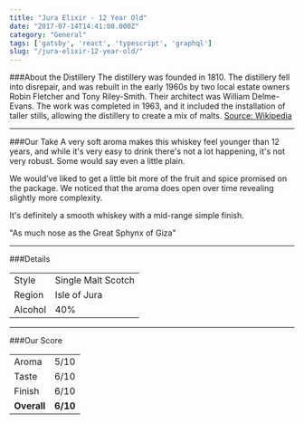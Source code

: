 ```yaml
---
title: "Jura Elixir - 12 Year Old"
date: "2017-07-14T14:41:00.000Z"
category: "General"
tags: ['gatsby', 'react', 'typescript', 'graphql']
slug: "/jura-elixir-12-year-old/"
---
```

###About the Distillery
The distillery was founded in 1810. The distillery fell into disrepair, and was rebuilt in the early 1960s by two local estate owners Robin Fletcher and Tony Riley-Smith. Their architect was William Delme-Evans. The work was completed in 1963, and it included the installation of taller stills, allowing the distillery to create a mix of malts.
[Source: Wikipedia](https://en.wikipedia.org/wiki/Jura_distillery)

---

###Our Take
A very soft aroma makes this whiskey feel younger than 12 years, and while it's very easy to drink there's not a lot happening, it's not very robust. Some would say even a little plain.

We would’ve liked to get a little bit more of the fruit and spice promised on the package. We noticed that the aroma does open over time revealing slightly more complexity.

It's definitely a smooth whiskey with a mid-range simple finish.

"As much nose as the Great Sphynx of Giza"

---

###Details
<table>  
<tr>  
<td class="grey">Style</td><td>Single Malt Scotch</td>  
</tr>  
<tr>  
<td class="grey">Region</td><td>Isle of Jura</td>  
</tr>  
<tr>  
<td class="grey">Alcohol</td><td>40%</td>  
</tr>  
</table>


---

###Our Score
<table class="score-table">  
<tr>  
<td class="grey">Aroma</td><td>5/10</td>  
</tr>  
<tr>  
<td class="grey">Taste</td><td>6/10</td>  
</tr>  
<tr>  
<td class="grey">Finish</td><td>6/10</td>  
</tr>  
<tr>  
<td class="grey"><strong>Overall</strong></td><td><strong>6/10</strong></td>  
</tr>  
</table>
    